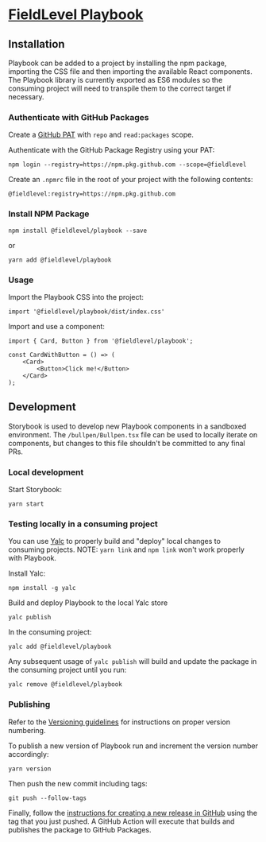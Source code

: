 # [FieldLevel Playbook](https://fieldlevel.design)

## **Installation**

Playbook can be added to a project by installing the npm package, importing the CSS file and then importing the available React components. The Playbook library is currently exported as ES6 modules so the consuming project will need to transpile them to the correct target if necessary.

### **Authenticate with GitHub Packages**

Create a [GitHub PAT](https://docs.github.com/en/authentication/keeping-your-account-and-data-secure/creating-a-personal-access-token) with `repo` and `read:packages` scope.

Authenticate with the GitHub Package Registry using your PAT:

```
npm login --registry=https://npm.pkg.github.com --scope=@fieldlevel
```

Create an `.npmrc` file in the root of your project with the following contents:

```
@fieldlevel:registry=https://npm.pkg.github.com
```

### **Install NPM Package**

```
npm install @fieldlevel/playbook --save
```

or

```
yarn add @fieldlevel/playbook
```

### **Usage**

Import the Playbook CSS into the project:

```
import '@fieldlevel/playbook/dist/index.css'
```

Import and use a component:

```
import { Card, Button } from '@fieldlevel/playbook';

const CardWithButton = () => (
    <Card>
        <Button>Click me!</Button>
    </Card>
);
```

## **Development**

Storybook is used to develop new Playbook components in a sandboxed environment. The `/bullpen/Bullpen.tsx` file can be used to locally iterate on components, but changes to this file shouldn't be committed to any final PRs.

### **Local development**

Start Storybook:

```
yarn start
```

### **Testing locally in a consuming project**

You can use [Yalc](https://github.com/whitecolor/yalc) to properly build and "deploy" local changes to consuming projects. NOTE: `yarn link` and `npm link` won't work properly with Playbook.

Install Yalc:

```
npm install -g yalc
```

Build and deploy Playbook to the local Yalc store

```
yalc publish
```

In the consuming project:

```
yalc add @fieldlevel/playbook
```

Any subsequent usage of `yalc publish` will build and update the package in the consuming project until you run:

```
yalc remove @fieldlevel/playbook
```

### **Publishing**

Refer to the [Versioning guidelines](VERSIONING.md) for instructions on proper version numbering.

To publish a new version of Playbook run and increment the version number accordingly:

```
yarn version
```

Then push the new commit including tags:

```
git push --follow-tags
```

Finally, follow the [instructions for creating a new release in GitHub](https://docs.github.com/en/github/administering-a-repository/managing-releases-in-a-repository#creating-a-release) using the tag that you just pushed. A GitHub Action will execute that builds and publishes the package to GitHub Packages.
